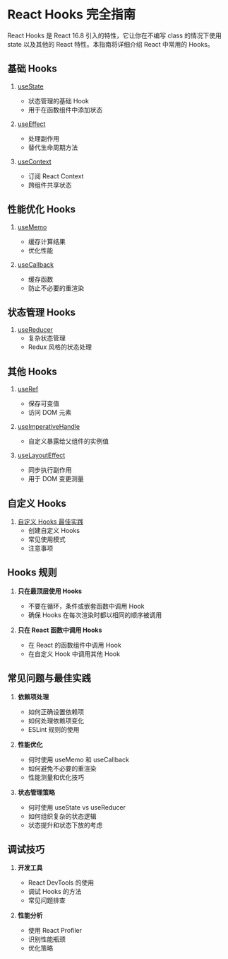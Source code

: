 # React Hooks 完全指南

React Hooks 是 React 16.8 引入的特性，它让你在不编写 class 的情况下使用 state 以及其他的 React 特性。本指南将详细介绍 React 中常用的 Hooks。

## 基础 Hooks

1. [useState](/React/Hook/useState.md)
   - 状态管理的基础 Hook
   - 用于在函数组件中添加状态

2. [useEffect](/React/Hook/useEffect.md)
   - 处理副作用
   - 替代生命周期方法

3. [useContext](/React/Hook/UseContext.md)
   - 订阅 React Context
   - 跨组件共享状态

## 性能优化 Hooks

1. [useMemo](/React/Hook/UseMemo.md)
   - 缓存计算结果
   - 优化性能

2. [useCallback](/React/Hook/UseCallback.md)
   - 缓存函数
   - 防止不必要的重渲染

## 状态管理 Hooks

1. [useReducer](/React/Hook/useReducer.md)
   - 复杂状态管理
   - Redux 风格的状态处理

## 其他 Hooks

1. [useRef](/React/Hook/useRef.md)
   - 保存可变值
   - 访问 DOM 元素

2. [useImperativeHandle](/React/Hook/useImperativeHandle.md)
   - 自定义暴露给父组件的实例值

3. [useLayoutEffect](/React/Hook/useLayoutEffect.md)
   - 同步执行副作用
   - 用于 DOM 变更测量

## 自定义 Hooks

1. [自定义 Hooks 最佳实践](/React/Hook/CustomHooks.md)
   - 创建自定义 Hooks
   - 常见使用模式
   - 注意事项

## Hooks 规则

1. **只在最顶层使用 Hooks**
   - 不要在循环，条件或嵌套函数中调用 Hook
   - 确保 Hooks 在每次渲染时都以相同的顺序被调用

2. **只在 React 函数中调用 Hooks**
   - 在 React 的函数组件中调用 Hook
   - 在自定义 Hook 中调用其他 Hook

## 常见问题与最佳实践

1. **依赖项处理**
   - 如何正确设置依赖项
   - 如何处理依赖项变化
   - ESLint 规则的使用

2. **性能优化**
   - 何时使用 useMemo 和 useCallback
   - 如何避免不必要的重渲染
   - 性能测量和优化技巧

3. **状态管理策略**
   - 何时使用 useState vs useReducer
   - 如何组织复杂的状态逻辑
   - 状态提升和状态下放的考虑

## 调试技巧

1. **开发工具**
   - React DevTools 的使用
   - 调试 Hooks 的方法
   - 常见问题排查

2. **性能分析**
   - 使用 React Profiler
   - 识别性能瓶颈
   - 优化策略
